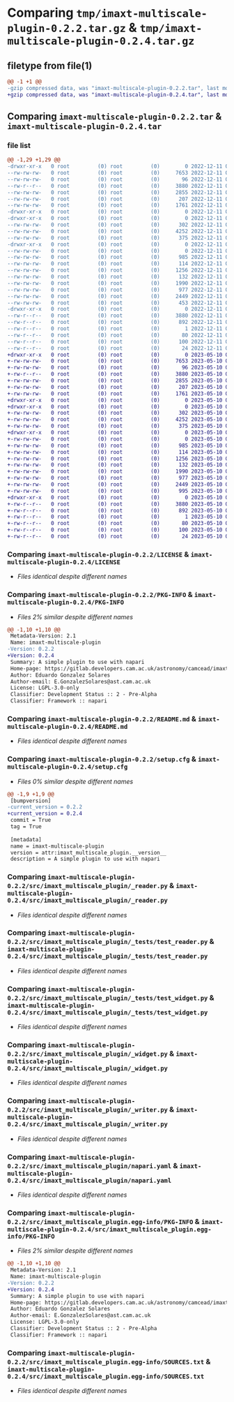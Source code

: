 # Comparing `tmp/imaxt-multiscale-plugin-0.2.2.tar.gz` & `tmp/imaxt-multiscale-plugin-0.2.4.tar.gz`

## filetype from file(1)

```diff
@@ -1 +1 @@
-gzip compressed data, was "imaxt-multiscale-plugin-0.2.2.tar", last modified: Sun Dec 11 09:43:16 2022, max compression
+gzip compressed data, was "imaxt-multiscale-plugin-0.2.4.tar", last modified: Wed May 10 08:40:55 2023, max compression
```

## Comparing `imaxt-multiscale-plugin-0.2.2.tar` & `imaxt-multiscale-plugin-0.2.4.tar`

### file list

```diff
@@ -1,29 +1,29 @@
-drwxr-xr-x   0 root         (0) root         (0)        0 2022-12-11 09:43:16.424937 imaxt-multiscale-plugin-0.2.2/
--rw-rw-rw-   0 root         (0) root         (0)     7653 2022-12-11 09:42:37.000000 imaxt-multiscale-plugin-0.2.2/LICENSE
--rw-rw-rw-   0 root         (0) root         (0)       96 2022-12-11 09:42:37.000000 imaxt-multiscale-plugin-0.2.2/MANIFEST.in
--rw-r--r--   0 root         (0) root         (0)     3880 2022-12-11 09:43:16.424937 imaxt-multiscale-plugin-0.2.2/PKG-INFO
--rw-rw-rw-   0 root         (0) root         (0)     2855 2022-12-11 09:42:37.000000 imaxt-multiscale-plugin-0.2.2/README.md
--rw-rw-rw-   0 root         (0) root         (0)      207 2022-12-11 09:42:37.000000 imaxt-multiscale-plugin-0.2.2/pyproject.toml
--rw-rw-rw-   0 root         (0) root         (0)     1761 2022-12-11 09:43:16.425937 imaxt-multiscale-plugin-0.2.2/setup.cfg
-drwxr-xr-x   0 root         (0) root         (0)        0 2022-12-11 09:43:16.420937 imaxt-multiscale-plugin-0.2.2/src/
-drwxr-xr-x   0 root         (0) root         (0)        0 2022-12-11 09:43:16.422937 imaxt-multiscale-plugin-0.2.2/src/imaxt_multiscale_plugin/
--rw-rw-rw-   0 root         (0) root         (0)      302 2022-12-11 09:42:37.000000 imaxt-multiscale-plugin-0.2.2/src/imaxt_multiscale_plugin/__init__.py
--rw-rw-rw-   0 root         (0) root         (0)     4252 2022-12-11 09:42:37.000000 imaxt-multiscale-plugin-0.2.2/src/imaxt_multiscale_plugin/_reader.py
--rw-rw-rw-   0 root         (0) root         (0)      375 2022-12-11 09:42:37.000000 imaxt-multiscale-plugin-0.2.2/src/imaxt_multiscale_plugin/_sample_data.py
-drwxr-xr-x   0 root         (0) root         (0)        0 2022-12-11 09:43:16.424937 imaxt-multiscale-plugin-0.2.2/src/imaxt_multiscale_plugin/_tests/
--rw-rw-rw-   0 root         (0) root         (0)        0 2022-12-11 09:42:37.000000 imaxt-multiscale-plugin-0.2.2/src/imaxt_multiscale_plugin/_tests/__init__.py
--rw-rw-rw-   0 root         (0) root         (0)      985 2022-12-11 09:42:37.000000 imaxt-multiscale-plugin-0.2.2/src/imaxt_multiscale_plugin/_tests/test_reader.py
--rw-rw-rw-   0 root         (0) root         (0)      114 2022-12-11 09:42:37.000000 imaxt-multiscale-plugin-0.2.2/src/imaxt_multiscale_plugin/_tests/test_sample_data.py
--rw-rw-rw-   0 root         (0) root         (0)     1256 2022-12-11 09:42:37.000000 imaxt-multiscale-plugin-0.2.2/src/imaxt_multiscale_plugin/_tests/test_widget.py
--rw-rw-rw-   0 root         (0) root         (0)      132 2022-12-11 09:42:37.000000 imaxt-multiscale-plugin-0.2.2/src/imaxt_multiscale_plugin/_tests/test_writer.py
--rw-rw-rw-   0 root         (0) root         (0)     1990 2022-12-11 09:42:37.000000 imaxt-multiscale-plugin-0.2.2/src/imaxt_multiscale_plugin/_widget.py
--rw-rw-rw-   0 root         (0) root         (0)      977 2022-12-11 09:42:37.000000 imaxt-multiscale-plugin-0.2.2/src/imaxt_multiscale_plugin/_writer.py
--rw-rw-rw-   0 root         (0) root         (0)     2449 2022-12-11 09:42:37.000000 imaxt-multiscale-plugin-0.2.2/src/imaxt_multiscale_plugin/napari.yaml
--rw-rw-rw-   0 root         (0) root         (0)      453 2022-12-11 09:42:37.000000 imaxt-multiscale-plugin-0.2.2/src/imaxt_multiscale_plugin/utils.py
-drwxr-xr-x   0 root         (0) root         (0)        0 2022-12-11 09:43:16.423937 imaxt-multiscale-plugin-0.2.2/src/imaxt_multiscale_plugin.egg-info/
--rw-r--r--   0 root         (0) root         (0)     3880 2022-12-11 09:43:16.000000 imaxt-multiscale-plugin-0.2.2/src/imaxt_multiscale_plugin.egg-info/PKG-INFO
--rw-r--r--   0 root         (0) root         (0)      892 2022-12-11 09:43:16.000000 imaxt-multiscale-plugin-0.2.2/src/imaxt_multiscale_plugin.egg-info/SOURCES.txt
--rw-r--r--   0 root         (0) root         (0)        1 2022-12-11 09:43:16.000000 imaxt-multiscale-plugin-0.2.2/src/imaxt_multiscale_plugin.egg-info/dependency_links.txt
--rw-r--r--   0 root         (0) root         (0)       80 2022-12-11 09:43:16.000000 imaxt-multiscale-plugin-0.2.2/src/imaxt_multiscale_plugin.egg-info/entry_points.txt
--rw-r--r--   0 root         (0) root         (0)      100 2022-12-11 09:43:16.000000 imaxt-multiscale-plugin-0.2.2/src/imaxt_multiscale_plugin.egg-info/requires.txt
--rw-r--r--   0 root         (0) root         (0)       24 2022-12-11 09:43:16.000000 imaxt-multiscale-plugin-0.2.2/src/imaxt_multiscale_plugin.egg-info/top_level.txt
+drwxr-xr-x   0 root         (0) root         (0)        0 2023-05-10 08:40:55.062181 imaxt-multiscale-plugin-0.2.4/
+-rw-rw-rw-   0 root         (0) root         (0)     7653 2023-05-10 08:40:39.000000 imaxt-multiscale-plugin-0.2.4/LICENSE
+-rw-rw-rw-   0 root         (0) root         (0)       96 2023-05-10 08:40:39.000000 imaxt-multiscale-plugin-0.2.4/MANIFEST.in
+-rw-r--r--   0 root         (0) root         (0)     3880 2023-05-10 08:40:55.062181 imaxt-multiscale-plugin-0.2.4/PKG-INFO
+-rw-rw-rw-   0 root         (0) root         (0)     2855 2023-05-10 08:40:39.000000 imaxt-multiscale-plugin-0.2.4/README.md
+-rw-rw-rw-   0 root         (0) root         (0)      207 2023-05-10 08:40:39.000000 imaxt-multiscale-plugin-0.2.4/pyproject.toml
+-rw-rw-rw-   0 root         (0) root         (0)     1761 2023-05-10 08:40:55.063181 imaxt-multiscale-plugin-0.2.4/setup.cfg
+drwxr-xr-x   0 root         (0) root         (0)        0 2023-05-10 08:40:55.059181 imaxt-multiscale-plugin-0.2.4/src/
+drwxr-xr-x   0 root         (0) root         (0)        0 2023-05-10 08:40:55.061181 imaxt-multiscale-plugin-0.2.4/src/imaxt_multiscale_plugin/
+-rw-rw-rw-   0 root         (0) root         (0)      302 2023-05-10 08:40:39.000000 imaxt-multiscale-plugin-0.2.4/src/imaxt_multiscale_plugin/__init__.py
+-rw-rw-rw-   0 root         (0) root         (0)     4252 2023-05-10 08:40:39.000000 imaxt-multiscale-plugin-0.2.4/src/imaxt_multiscale_plugin/_reader.py
+-rw-rw-rw-   0 root         (0) root         (0)      375 2023-05-10 08:40:39.000000 imaxt-multiscale-plugin-0.2.4/src/imaxt_multiscale_plugin/_sample_data.py
+drwxr-xr-x   0 root         (0) root         (0)        0 2023-05-10 08:40:55.062181 imaxt-multiscale-plugin-0.2.4/src/imaxt_multiscale_plugin/_tests/
+-rw-rw-rw-   0 root         (0) root         (0)        0 2023-05-10 08:40:39.000000 imaxt-multiscale-plugin-0.2.4/src/imaxt_multiscale_plugin/_tests/__init__.py
+-rw-rw-rw-   0 root         (0) root         (0)      985 2023-05-10 08:40:39.000000 imaxt-multiscale-plugin-0.2.4/src/imaxt_multiscale_plugin/_tests/test_reader.py
+-rw-rw-rw-   0 root         (0) root         (0)      114 2023-05-10 08:40:39.000000 imaxt-multiscale-plugin-0.2.4/src/imaxt_multiscale_plugin/_tests/test_sample_data.py
+-rw-rw-rw-   0 root         (0) root         (0)     1256 2023-05-10 08:40:39.000000 imaxt-multiscale-plugin-0.2.4/src/imaxt_multiscale_plugin/_tests/test_widget.py
+-rw-rw-rw-   0 root         (0) root         (0)      132 2023-05-10 08:40:39.000000 imaxt-multiscale-plugin-0.2.4/src/imaxt_multiscale_plugin/_tests/test_writer.py
+-rw-rw-rw-   0 root         (0) root         (0)     1990 2023-05-10 08:40:39.000000 imaxt-multiscale-plugin-0.2.4/src/imaxt_multiscale_plugin/_widget.py
+-rw-rw-rw-   0 root         (0) root         (0)      977 2023-05-10 08:40:39.000000 imaxt-multiscale-plugin-0.2.4/src/imaxt_multiscale_plugin/_writer.py
+-rw-rw-rw-   0 root         (0) root         (0)     2449 2023-05-10 08:40:39.000000 imaxt-multiscale-plugin-0.2.4/src/imaxt_multiscale_plugin/napari.yaml
+-rw-rw-rw-   0 root         (0) root         (0)      995 2023-05-10 08:40:39.000000 imaxt-multiscale-plugin-0.2.4/src/imaxt_multiscale_plugin/utils.py
+drwxr-xr-x   0 root         (0) root         (0)        0 2023-05-10 08:40:55.061181 imaxt-multiscale-plugin-0.2.4/src/imaxt_multiscale_plugin.egg-info/
+-rw-r--r--   0 root         (0) root         (0)     3880 2023-05-10 08:40:55.000000 imaxt-multiscale-plugin-0.2.4/src/imaxt_multiscale_plugin.egg-info/PKG-INFO
+-rw-r--r--   0 root         (0) root         (0)      892 2023-05-10 08:40:55.000000 imaxt-multiscale-plugin-0.2.4/src/imaxt_multiscale_plugin.egg-info/SOURCES.txt
+-rw-r--r--   0 root         (0) root         (0)        1 2023-05-10 08:40:55.000000 imaxt-multiscale-plugin-0.2.4/src/imaxt_multiscale_plugin.egg-info/dependency_links.txt
+-rw-r--r--   0 root         (0) root         (0)       80 2023-05-10 08:40:55.000000 imaxt-multiscale-plugin-0.2.4/src/imaxt_multiscale_plugin.egg-info/entry_points.txt
+-rw-r--r--   0 root         (0) root         (0)      100 2023-05-10 08:40:55.000000 imaxt-multiscale-plugin-0.2.4/src/imaxt_multiscale_plugin.egg-info/requires.txt
+-rw-r--r--   0 root         (0) root         (0)       24 2023-05-10 08:40:55.000000 imaxt-multiscale-plugin-0.2.4/src/imaxt_multiscale_plugin.egg-info/top_level.txt
```

### Comparing `imaxt-multiscale-plugin-0.2.2/LICENSE` & `imaxt-multiscale-plugin-0.2.4/LICENSE`

 * *Files identical despite different names*

### Comparing `imaxt-multiscale-plugin-0.2.2/PKG-INFO` & `imaxt-multiscale-plugin-0.2.4/PKG-INFO`

 * *Files 2% similar despite different names*

```diff
@@ -1,10 +1,10 @@
 Metadata-Version: 2.1
 Name: imaxt-multiscale-plugin
-Version: 0.2.2
+Version: 0.2.4
 Summary: A simple plugin to use with napari
 Home-page: https://gitlab.developers.cam.ac.uk/astronomy/camcead/imaxt/imaxt-multiscale-plugin
 Author: Eduardo Gonzalez Solares
 Author-email: E.GonzalezSolares@ast.cam.ac.uk
 License: LGPL-3.0-only
 Classifier: Development Status :: 2 - Pre-Alpha
 Classifier: Framework :: napari
```

### Comparing `imaxt-multiscale-plugin-0.2.2/README.md` & `imaxt-multiscale-plugin-0.2.4/README.md`

 * *Files identical despite different names*

### Comparing `imaxt-multiscale-plugin-0.2.2/setup.cfg` & `imaxt-multiscale-plugin-0.2.4/setup.cfg`

 * *Files 0% similar despite different names*

```diff
@@ -1,9 +1,9 @@
 [bumpversion]
-current_version = 0.2.2
+current_version = 0.2.4
 commit = True
 tag = True
 
 [metadata]
 name = imaxt-multiscale-plugin
 version = attr:imaxt_multiscale_plugin.__version__
 description = A simple plugin to use with napari
```

### Comparing `imaxt-multiscale-plugin-0.2.2/src/imaxt_multiscale_plugin/_reader.py` & `imaxt-multiscale-plugin-0.2.4/src/imaxt_multiscale_plugin/_reader.py`

 * *Files identical despite different names*

### Comparing `imaxt-multiscale-plugin-0.2.2/src/imaxt_multiscale_plugin/_tests/test_reader.py` & `imaxt-multiscale-plugin-0.2.4/src/imaxt_multiscale_plugin/_tests/test_reader.py`

 * *Files identical despite different names*

### Comparing `imaxt-multiscale-plugin-0.2.2/src/imaxt_multiscale_plugin/_tests/test_widget.py` & `imaxt-multiscale-plugin-0.2.4/src/imaxt_multiscale_plugin/_tests/test_widget.py`

 * *Files identical despite different names*

### Comparing `imaxt-multiscale-plugin-0.2.2/src/imaxt_multiscale_plugin/_widget.py` & `imaxt-multiscale-plugin-0.2.4/src/imaxt_multiscale_plugin/_widget.py`

 * *Files identical despite different names*

### Comparing `imaxt-multiscale-plugin-0.2.2/src/imaxt_multiscale_plugin/_writer.py` & `imaxt-multiscale-plugin-0.2.4/src/imaxt_multiscale_plugin/_writer.py`

 * *Files identical despite different names*

### Comparing `imaxt-multiscale-plugin-0.2.2/src/imaxt_multiscale_plugin/napari.yaml` & `imaxt-multiscale-plugin-0.2.4/src/imaxt_multiscale_plugin/napari.yaml`

 * *Files identical despite different names*

### Comparing `imaxt-multiscale-plugin-0.2.2/src/imaxt_multiscale_plugin.egg-info/PKG-INFO` & `imaxt-multiscale-plugin-0.2.4/src/imaxt_multiscale_plugin.egg-info/PKG-INFO`

 * *Files 2% similar despite different names*

```diff
@@ -1,10 +1,10 @@
 Metadata-Version: 2.1
 Name: imaxt-multiscale-plugin
-Version: 0.2.2
+Version: 0.2.4
 Summary: A simple plugin to use with napari
 Home-page: https://gitlab.developers.cam.ac.uk/astronomy/camcead/imaxt/imaxt-multiscale-plugin
 Author: Eduardo Gonzalez Solares
 Author-email: E.GonzalezSolares@ast.cam.ac.uk
 License: LGPL-3.0-only
 Classifier: Development Status :: 2 - Pre-Alpha
 Classifier: Framework :: napari
```

### Comparing `imaxt-multiscale-plugin-0.2.2/src/imaxt_multiscale_plugin.egg-info/SOURCES.txt` & `imaxt-multiscale-plugin-0.2.4/src/imaxt_multiscale_plugin.egg-info/SOURCES.txt`

 * *Files identical despite different names*

